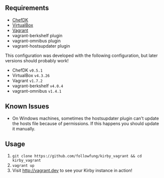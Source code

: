 Requirements
------------
* [ChefDK](https://downloads.chef.io/chef-dk/)
* [VirtualBox](https://www.virtualbox.org/)
* [Vagrant](https://vagrantup.com)
* vagrant-berkshelf plugin
* vagrant-omnibus plugin
* vagrant-hostsupdater plugin

This configuration was developed with the following configuration, but later versions should probably work!
* ChefDK `v0.5.1`
* VirtualBox `v4.3.26`
* Vagrant `v1.7.2`
* vagrant-berkshelf `v4.0.4`
* vagrant-omnibus `v1.4.1`

## Known Issues
* On Windows machines, sometimes the hostsupdater plugin can't update the hosts file because of permissions. If this happens you should update it manually.

## Usage
1. `git clone https://github.com/followfung/kirby_vagrant && cd kirby_vagrant`
2. `vagrant up`
3. Visit http://vagrant.dev to see your Kirby instance in action!